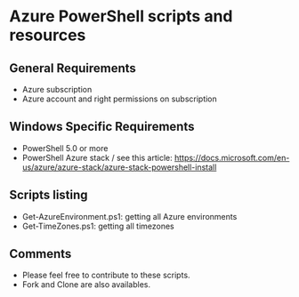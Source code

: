 Azure PowerShell scripts and resources
======================================

General Requirements
--------------------
- Azure subscription 
- Azure account and right permissions on subscription 

Windows Specific Requirements
-----------------------------
- PowerShell 5.0 or more
- PowerShell Azure stack / see this article: https://docs.microsoft.com/en-us/azure/azure-stack/azure-stack-powershell-install 

Scripts listing 
---------------
- Get-AzureEnvironment.ps1: getting all Azure environments 
- Get-TimeZones.ps1: getting all timezones 

Comments
--------
- Please feel free to contribute to these scripts. 
- Fork and Clone are also availables. 
